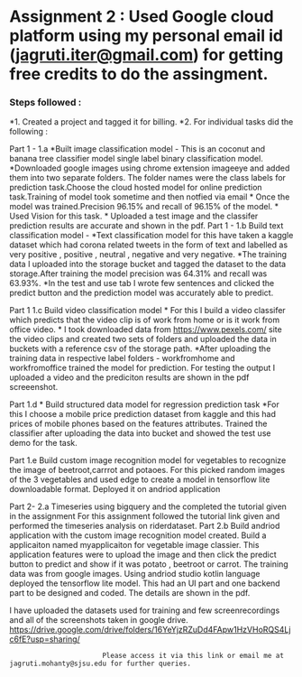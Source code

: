 # Assignment 2 : Used Google cloud platform using my personal email id (jagruti.iter@gmail.com) for getting free credits to do the assingment.

### Steps followed : 
 *1. Created a project and tagged it for billing.
 *2. For individual tasks did the following :
 
 
 
 
 
 
 Part 1 - 1.a 
                             *Built image classification model - This is an coconut and banana tree classifier model single label binary classification                                        model.
                             *Downloaded google images using chrome extension imageeye and added them into two separate folders. The folder names were the class                               labels for prediction task.Choose the cloud hosted model for online prediction task.Training of model took sometime and then                                    notfied via email 
                              * Once the model was trained.Precision 96.15% and recall of 96.15% of the model.
                              * Used Vision for this task.
                              * Uploaded a test image and the classifer prediction results are accurate and shown in the pdf.
Part 1 - 1.b
                              Build text classification model -
                              *Text classification model for this have taken a kaggle dataset which had corona related tweets in the form of text and labelled                                    as very positive , positive , neutral , negative and very negative. 
                              *The training data I uploaded into the storage bucket and tagged the dataset to the data storage.After training the model precision                               was 64.31% and recall was 63.93%.
                              *In the test and use tab I wrote few sentences and clicked the predict button and the prediction model was accurately able to                                     predict.
                                    

Part 1 1.c
                              Build video classification model 
                                 * For this I build a video classifer which predicts that the video clip is of work from home or is it work from office video. 
                                 * I took downloaded data from https://www.pexels.com/ site the video clips and created two sets of folders and uploaded the data                                   in buckets with a reference csv of the storage path. 
                                 *After uploading the training data in respective label folders - workfromhome and workfromoffice trained the model for                                             prediction. For testing the output I uploaded a video and the prediciton results are shown in the pdf screeenshot.                                  
                              
                              
                              
 Part 1.d 
                                 * Build structured data model for regression prediction task
                                 *For this I choose a mobile price prediction dataset from kaggle and this had prices of mobile phones based on the features                                        attributes. Trained the classifier after uploading the data into bucket and showed the test use demo for the task.


Part 1.e
                                  Build custom image recognition model for vegetables to recognize the image of beetroot,carrrot and potaoes.
                                  For this picked random images of the 3 vegetables and used edge to create a model in tensorflow lite downloadable format.
                                  Deployed it on andriod application
                              
                              
Part 2-  2.a
                                  Timeseries using bigquery and the completed the tutorial given in the assignment
                                  For this assignment followed the tutorial link given and performed the timeseries analysis on riderdataset.
Part 2.b 
                                 Build andriod application with the custom image recognition model created.
                                 Build a applicaiton named myapplicaiton for vegetable image classier. This application features were to upload the image and                                     then click the predict button to predict and show if it was potato , beetroot or carrot. 
                                 The training data was from google images. Using andriod studio kotlin language deployed the tensorflow lite model. This had an                                  UI part and one backend part to be designed and coded. The details are shown in the pdf.
                                 
                                 
I have uploaded the datasets used for training and few screenrecordings and all of the screenshots taken in google drive.
                                 https://drive.google.com/drive/folders/16YeYjzRZuDd4FApw1HzVHoRQS4Ljc6fE?usp=sharing/
                                 
                                 
                           Please access it via this link or email me at jagruti.mohanty@sjsu.edu for further queries. 
                                 
                                 
                                 
                     
